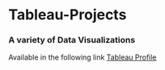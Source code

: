 # Tableau-Projects

### A variety of Data Visualizations

Available in the following link [Tableau Profile](https://public.tableau.com/app/profile/sotiria.ntinou)

